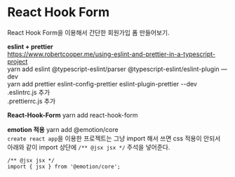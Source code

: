# React Hook Form

React Hook Form을 이용해서 간단한 회원가입 폼 만들어보기.

**eslint + prettier**  
<https://www.robertcooper.me/using-eslint-and-prettier-in-a-typescript-project>  
yarn add eslint @typescript-eslint/parser @typescript-eslint/eslint-plugin —dev  
yarn add prettier eslint-config-prettier eslint-plugin-prettier --dev  
.eslintrc.js 추가  
.prettierrc.js 추가

**React-Hook-Form**
yarn add react-hook-form

**emotion 적용**
yarn add @emotion/core  
`create react app`을 이용한 프로젝트는 그냥 import 해서 쓰면 css 적용이 안되서  
아래와 같이 import 상단에 `/** @jsx jsx */` 주석을 넣어준다.

```
/** @jsx jsx */
import { jsx } from '@emotion/core';
```
